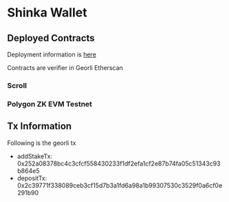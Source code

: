 # Shinka Wallet

## Deployed Contracts

Deployment information is [here](./packages/contracts/network.json)

Contracts are verifier in Georli Etherscan

### Scroll

### Polygon ZK EVM Testnet

## Tx Information

Following is the georli tx

- addStakeTx: 0x252a08378bc4c3cfcf558430233f1df2efa1cf2e87b74fa05c51343c93b864e5
- depositTx: 0x2c39771f338089ceb3cf15d7b3a1fd6a98a1b99307530c3529f0a6cf0e291b90
